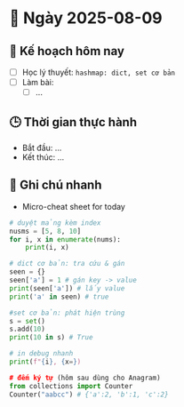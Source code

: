# 📅 Ngày 2025-08-09

## 🎯 Kế hoạch hôm nay
- [ ] Học lý thuyết: `hashmap: dict, set cơ bản`
- [ ] Làm bài:
  - [ ] ...

## 🕒 Thời gian thực hành
- Bắt đầu: ...
- Kết thúc: ...

## 🧠 Ghi chú nhanh
- Micro-cheat sheet for today 
```python 
# duyệt mảng kèm index
nusms = [5, 8, 10]
for i, x in enumerate(nums):
	print(i, x)

# dict cơ bản: tra cứu & gán 
seen = {}
seen['a'] = 1 # gán key -> value
print(seen['a']) # lấy value
print('a' in seen) # true

#set cơ bản: phát hiện trùng
s = set()
s.add(10)
print(10 in s) # True

# in debug nhanh
print(f"{i}, {x=})

# đếm ký tự (hôm sau dùng cho Anagram)
from collections import Counter
Counter("aabcc") # {'a':2, 'b':1, 'c':2}
```
